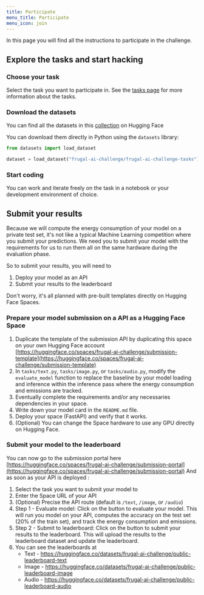```yaml
---
title: Participate
menu_title: Participate
menu_icon: join
---
```


In this page you will find all the instructions to participate in the challenge.

## Explore the tasks and start hacking
### Choose your task
Select the task you want to participate in. See the [tasks page](https://frugalaichallenge.org/tasks/) for more information about the tasks.

### Download the datasets
You can find all the datasets in this [collection](https://huggingface.co/collections/frugal-ai-challenge/frugal-ai-challenge-tasks-673dd5ee724c6659a5b42443) on Hugging Face

You can download them directly in Python using the `datasets` library:
```python
from datasets import load_dataset

dataset = load_dataset("frugal-ai-challenge/frugal-ai-challenge-tasks")
```

### Start coding
You can work and iterate freely on the task in a notebook or your development environment of choice.

## Submit your results
Because we will compute the energy consumption of your model on a private test set, it's not like a typical Machine Learning competition where you submit your predictions. We need you to submit your model with the requirements for us to run them all on the same hardware during the evaluation phase.

So to submit your results, you will need to 
1. Deploy your model as an API
2. Submit your results to the leaderboard

Don't worry, it's all planned with pre-built templates directly on Hugging Face Spaces.

                        
### Prepare your model submission on a API as a Hugging Face Space
1. Duplicate the template of the submission API by duplicating this space on your own Hugging Face account [https://huggingface.co/spaces/frugal-ai-challenge/submission-template](https://huggingface.co/spaces/frugal-ai-challenge/submission-template)
2. In ``tasks/text.py``, ``tasks/image.py``, or ``tasks/audio.py``, modify the ``evaluate_model`` function to replace the baseline by your model loading and inference within the inference pass where the energy consumption and emissions are tracked.
3. Eventually complete the requirements and/or any necessaries dependencies in your space.
4. Write down your model card in the ``README.md`` file.
5. Deploy your space (FastAPI) and verify that it works.
6. (Optional) You can change the Space hardware to use any GPU directly on Hugging Face.

### Submit your model to the leaderboard
You can now go to the submission portal here [https://huggingface.co/spaces/frugal-ai-challenge/submission-portal](https://huggingface.co/spaces/frugal-ai-challenge/submission-portal)
And as soon as your API is deployed : 
1. Select the task you want to submit your model to
2. Enter the Space URL of your API
3. (Optional) Precise the API route (default is ``/text``, ``/image``, or ``/audio``)
4. Step 1 - Evaluate model: Click on the button to evaluate your model. This will run you model on your API, computes the accuracy on the test set (20% of the train set), and track the energy consumption and emissions.
5. Step 2 - Submit to leaderboard: Click on the button to submit your results to the leaderboard. This will upload the results to the leaderboard dataset and update the leaderboard.
6. You can see the leaderboards at 
    - Text - https://huggingface.co/datasets/frugal-ai-challenge/public-leaderboard-text
    - Image - https://huggingface.co/datasets/frugal-ai-challenge/public-leaderboard-image
    - Audio - https://huggingface.co/datasets/frugal-ai-challenge/public-leaderboard-audio